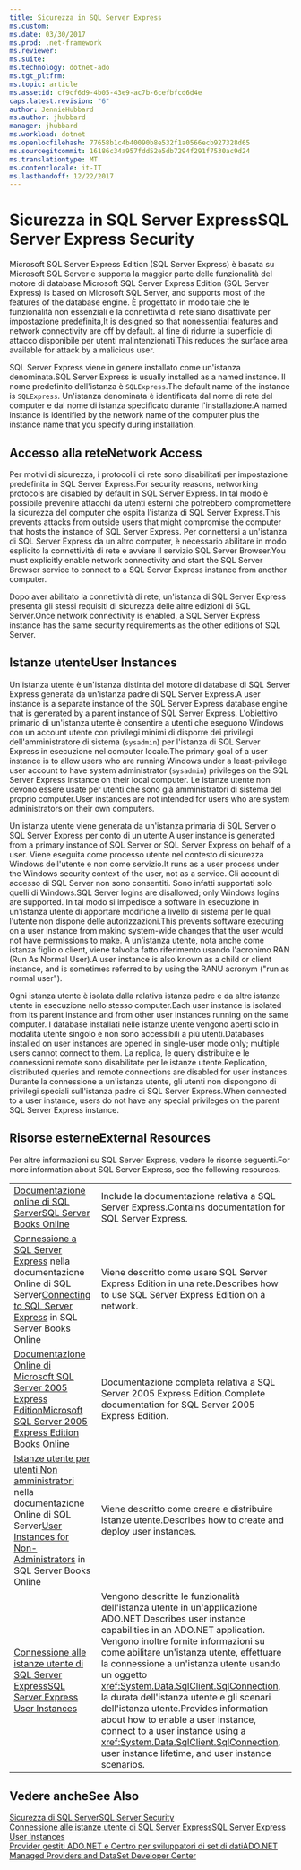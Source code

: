 ```yaml
---
title: Sicurezza in SQL Server Express
ms.custom: 
ms.date: 03/30/2017
ms.prod: .net-framework
ms.reviewer: 
ms.suite: 
ms.technology: dotnet-ado
ms.tgt_pltfrm: 
ms.topic: article
ms.assetid: cf9cf6d9-4b05-43e9-ac7b-6cefbfcd6d4e
caps.latest.revision: "6"
author: JennieHubbard
ms.author: jhubbard
manager: jhubbard
ms.workload: dotnet
ms.openlocfilehash: 77658b1c4b40090b8e532f1a0566ecb927328d65
ms.sourcegitcommit: 16186c34a957fdd52e5db7294f291f7530ac9d24
ms.translationtype: MT
ms.contentlocale: it-IT
ms.lasthandoff: 12/22/2017
---
```

# <a name="sql-server-express-security"></a><span data-ttu-id="e9cec-102">Sicurezza in SQL Server Express</span><span class="sxs-lookup"><span data-stu-id="e9cec-102">SQL Server Express Security</span></span>
<span data-ttu-id="e9cec-103">Microsoft SQL Server Express Edition (SQL Server Express) è basata su Microsoft SQL Server e supporta la maggior parte delle funzionalità del motore di database.</span><span class="sxs-lookup"><span data-stu-id="e9cec-103">Microsoft SQL Server Express Edition (SQL Server Express) is based on Microsoft SQL Server, and supports most of the features of the database engine.</span></span> <span data-ttu-id="e9cec-104">È progettato in modo tale che le funzionalità non essenziali e la connettività di rete siano disattivate per impostazione predefinita,</span><span class="sxs-lookup"><span data-stu-id="e9cec-104">It is designed so that nonessential features and network connectivity are off by default.</span></span> <span data-ttu-id="e9cec-105">al fine di ridurre la superficie di attacco disponibile per utenti malintenzionati.</span><span class="sxs-lookup"><span data-stu-id="e9cec-105">This reduces the surface area available for attack by a malicious user.</span></span>  
  
 <span data-ttu-id="e9cec-106">SQL Server Express viene in genere installato come un'istanza denominata.</span><span class="sxs-lookup"><span data-stu-id="e9cec-106">SQL Server Express is usually installed as a named instance.</span></span> <span data-ttu-id="e9cec-107">Il nome predefinito dell'istanza è `SQLExpress`.</span><span class="sxs-lookup"><span data-stu-id="e9cec-107">The default name of the instance is `SQLExpress`.</span></span> <span data-ttu-id="e9cec-108">Un'istanza denominata è identificata dal nome di rete del computer e dal nome di istanza specificato durante l'installazione.</span><span class="sxs-lookup"><span data-stu-id="e9cec-108">A named instance is identified by the network name of the computer plus the instance name that you specify during installation.</span></span>  
  
## <a name="network-access"></a><span data-ttu-id="e9cec-109">Accesso alla rete</span><span class="sxs-lookup"><span data-stu-id="e9cec-109">Network Access</span></span>  
 <span data-ttu-id="e9cec-110">Per motivi di sicurezza, i protocolli di rete sono disabilitati per impostazione predefinita in SQL Server Express.</span><span class="sxs-lookup"><span data-stu-id="e9cec-110">For security reasons, networking protocols are disabled by default in SQL Server Express.</span></span> <span data-ttu-id="e9cec-111">In tal modo è possibile prevenire attacchi da utenti esterni che potrebbero compromettere la sicurezza del computer che ospita l'istanza di SQL Server Express.</span><span class="sxs-lookup"><span data-stu-id="e9cec-111">This prevents attacks from outside users that might compromise the computer that hosts the instance of SQL Server Express.</span></span> <span data-ttu-id="e9cec-112">Per connettersi a un'istanza di SQL Server Express da un altro computer, è necessario abilitare in modo esplicito la connettività di rete e avviare il servizio SQL Server Browser.</span><span class="sxs-lookup"><span data-stu-id="e9cec-112">You must explicitly enable network connectivity and start the SQL Server Browser service to connect to a SQL Server Express instance from another computer.</span></span>  
  
 <span data-ttu-id="e9cec-113">Dopo aver abilitato la connettività di rete, un'istanza di SQL Server Express presenta gli stessi requisiti di sicurezza delle altre edizioni di SQL Server.</span><span class="sxs-lookup"><span data-stu-id="e9cec-113">Once network connectivity is enabled, a SQL Server Express instance has the same security requirements as the other editions of SQL Server.</span></span>  
  
## <a name="user-instances"></a><span data-ttu-id="e9cec-114">Istanze utente</span><span class="sxs-lookup"><span data-stu-id="e9cec-114">User Instances</span></span>  
 <span data-ttu-id="e9cec-115">Un'istanza utente è un'istanza distinta del motore di database di SQL Server Express generata da un'istanza padre di SQL Server Express.</span><span class="sxs-lookup"><span data-stu-id="e9cec-115">A user instance is a separate instance of the SQL Server Express database engine that is generated by a parent instance of SQL Server Express.</span></span> <span data-ttu-id="e9cec-116">L'obiettivo primario di un'istanza utente è consentire a utenti che eseguono Windows con un account utente con privilegi minimi di disporre dei privilegi dell'amministratore di sistema (`sysadmin`) per l'istanza di SQL Server Express in esecuzione nel computer locale.</span><span class="sxs-lookup"><span data-stu-id="e9cec-116">The primary goal of a user instance is to allow users who are running Windows under a least-privilege user account to have system administrator (`sysadmin`) privileges on the SQL Server Express instance on their local computer.</span></span> <span data-ttu-id="e9cec-117">Le istanze utente non devono essere usate per utenti che sono già amministratori di sistema del proprio computer.</span><span class="sxs-lookup"><span data-stu-id="e9cec-117">User instances are not intended for users who are system administrators on their own computers.</span></span>  
  
 <span data-ttu-id="e9cec-118">Un'istanza utente viene generata da un'istanza primaria di SQL Server o SQL Server Express per conto di un utente.</span><span class="sxs-lookup"><span data-stu-id="e9cec-118">A user instance is generated from a primary instance of SQL Server or SQL Server Express on behalf of a user.</span></span> <span data-ttu-id="e9cec-119">Viene eseguita come processo utente nel contesto di sicurezza Windows dell'utente e non come servizio.</span><span class="sxs-lookup"><span data-stu-id="e9cec-119">It runs as a user process under the Windows security context of the user, not as a service.</span></span> <span data-ttu-id="e9cec-120">Gli account di accesso di SQL Server non sono consentiti. Sono infatti supportati solo quelli di Windows.</span><span class="sxs-lookup"><span data-stu-id="e9cec-120">SQL Server logins are disallowed; only Windows logins are supported.</span></span> <span data-ttu-id="e9cec-121">In tal modo si impedisce a software in esecuzione in un'istanza utente di apportare modifiche a livello di sistema per le quali l'utente non dispone delle autorizzazioni.</span><span class="sxs-lookup"><span data-stu-id="e9cec-121">This prevents software executing on a user instance from making system-wide changes that the user would not have permissions to make.</span></span> <span data-ttu-id="e9cec-122">A un'istanza utente, nota anche come istanza figlio o client, viene talvolta fatto riferimento usando l'acronimo RAN (Run As Normal User).</span><span class="sxs-lookup"><span data-stu-id="e9cec-122">A user instance is also known as a child or client instance, and is sometimes referred to by using the RANU acronym ("run as normal user").</span></span>  
  
 <span data-ttu-id="e9cec-123">Ogni istanza utente è isolata dalla relativa istanza padre e da altre istanze utente in esecuzione nello stesso computer.</span><span class="sxs-lookup"><span data-stu-id="e9cec-123">Each user instance is isolated from its parent instance and from other user instances running on the same computer.</span></span> <span data-ttu-id="e9cec-124">I database installati nelle istanze utente vengono aperti solo in modalità utente singolo e non sono accessibili a più utenti.</span><span class="sxs-lookup"><span data-stu-id="e9cec-124">Databases installed on user instances are opened in single-user mode only; multiple users cannot connect to them.</span></span> <span data-ttu-id="e9cec-125">La replica, le query distribuite e le connessioni remote sono disabilitate per le istanze utente.</span><span class="sxs-lookup"><span data-stu-id="e9cec-125">Replication, distributed queries and remote connections are disabled for user instances.</span></span> <span data-ttu-id="e9cec-126">Durante la connessione a un'istanza utente, gli utenti non dispongono di privilegi speciali sull'istanza padre di SQL Server Express.</span><span class="sxs-lookup"><span data-stu-id="e9cec-126">When connected to a user instance, users do not have any special privileges on the parent SQL Server Express instance.</span></span>  
  
## <a name="external-resources"></a><span data-ttu-id="e9cec-127">Risorse esterne</span><span class="sxs-lookup"><span data-stu-id="e9cec-127">External Resources</span></span>  
 <span data-ttu-id="e9cec-128">Per altre informazioni su SQL Server Express, vedere le risorse seguenti.</span><span class="sxs-lookup"><span data-stu-id="e9cec-128">For more information about SQL Server Express, see the following resources.</span></span>  
  
|||  
|-|-|  
|[<span data-ttu-id="e9cec-129">Documentazione online di SQL Server</span><span class="sxs-lookup"><span data-stu-id="e9cec-129">SQL Server Books Online</span></span>](http://msdn.microsoft.com/library/bb543165.aspx)|<span data-ttu-id="e9cec-130">Include la documentazione relativa a SQL Server Express.</span><span class="sxs-lookup"><span data-stu-id="e9cec-130">Contains documentation for SQL Server Express.</span></span>|  
|<span data-ttu-id="e9cec-131">[Connessione a SQL Server Express](http://msdn.microsoft.com/library/ms165679.aspx) nella documentazione Online di SQL Server</span><span class="sxs-lookup"><span data-stu-id="e9cec-131">[Connecting to SQL Server Express](http://msdn.microsoft.com/library/ms165679.aspx) in SQL Server Books Online</span></span>|<span data-ttu-id="e9cec-132">Viene descritto come usare SQL Server Express Edition in una rete.</span><span class="sxs-lookup"><span data-stu-id="e9cec-132">Describes how to use SQL Server Express Edition on a network.</span></span>|  
|[<span data-ttu-id="e9cec-133">Documentazione Online di Microsoft SQL Server 2005 Express Edition</span><span class="sxs-lookup"><span data-stu-id="e9cec-133">Microsoft SQL Server 2005 Express Edition Books Online</span></span>](http://msdn.microsoft.com/library/ms165706.aspx)|<span data-ttu-id="e9cec-134">Documentazione completa relativa a SQL Server 2005 Express Edition.</span><span class="sxs-lookup"><span data-stu-id="e9cec-134">Complete documentation for SQL Server 2005 Express Edition.</span></span>|  
|<span data-ttu-id="e9cec-135">[Istanze utente per utenti Non amministratori](http://msdn.microsoft.com/library/ms143684.aspx) nella documentazione Online di SQL Server</span><span class="sxs-lookup"><span data-stu-id="e9cec-135">[User Instances for Non-Administrators](http://msdn.microsoft.com/library/ms143684.aspx) in SQL Server Books Online</span></span>|<span data-ttu-id="e9cec-136">Viene descritto come creare e distribuire istanze utente.</span><span class="sxs-lookup"><span data-stu-id="e9cec-136">Describes how to create and deploy user instances.</span></span>|  
|[<span data-ttu-id="e9cec-137">Connessione alle istanze utente di SQL Server Express</span><span class="sxs-lookup"><span data-stu-id="e9cec-137">SQL Server Express User Instances</span></span>](../../../../../docs/framework/data/adonet/sql/sql-server-express-user-instances.md)|<span data-ttu-id="e9cec-138">Vengono descritte le funzionalità dell'istanza utente in un'applicazione ADO.NET.</span><span class="sxs-lookup"><span data-stu-id="e9cec-138">Describes user instance capabilities in an ADO.NET application.</span></span> <span data-ttu-id="e9cec-139">Vengono inoltre fornite informazioni su come abilitare un'istanza utente, effettuare la connessione a un'istanza utente usando un oggetto <xref:System.Data.SqlClient.SqlConnection>, la durata dell'istanza utente e gli scenari dell'istanza utente.</span><span class="sxs-lookup"><span data-stu-id="e9cec-139">Provides information about how to enable a user instance, connect to a user instance using a <xref:System.Data.SqlClient.SqlConnection>, user instance lifetime, and user instance scenarios.</span></span>|  
  
## <a name="see-also"></a><span data-ttu-id="e9cec-140">Vedere anche</span><span class="sxs-lookup"><span data-stu-id="e9cec-140">See Also</span></span>  
 [<span data-ttu-id="e9cec-141">Sicurezza di SQL Server</span><span class="sxs-lookup"><span data-stu-id="e9cec-141">SQL Server Security</span></span>](../../../../../docs/framework/data/adonet/sql/sql-server-security.md)  
 [<span data-ttu-id="e9cec-142">Connessione alle istanze utente di SQL Server Express</span><span class="sxs-lookup"><span data-stu-id="e9cec-142">SQL Server Express User Instances</span></span>](../../../../../docs/framework/data/adonet/sql/sql-server-express-user-instances.md)  
 [<span data-ttu-id="e9cec-143">Provider gestiti ADO.NET e Centro per sviluppatori di set di dati</span><span class="sxs-lookup"><span data-stu-id="e9cec-143">ADO.NET Managed Providers and DataSet Developer Center</span></span>](http://go.microsoft.com/fwlink/?LinkId=217917)
